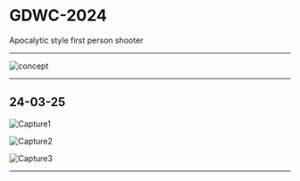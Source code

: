 # GDWC-2024
Apocalytic style first person shooter 

---

![concept](https://github.com/kcasl/GDWC-2024/assets/93076513/1ae58e1f-56a9-46c6-9fbb-916dcdcfcbdb)

---

## 24-03-25

![Capture1](https://github.com/kcasl/2024-GDWC-Summer-Season/assets/93076513/6d7a9a4b-2e05-48a9-bb1e-69951b996004)

![Capture2](https://github.com/kcasl/2024-GDWC-Summer-Season/assets/93076513/094bcf54-3d51-4972-9bfb-342916bd9e52)

![Capture3](https://github.com/kcasl/2024-GDWC-Summer-Season/assets/93076513/8939c7b4-704d-4ec6-b251-07ef37aedb53)


---
